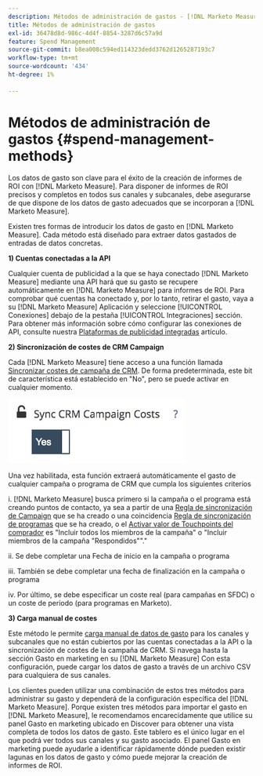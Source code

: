 ```yaml
---
description: Métodos de administración de gastos - [!DNL Marketo Measure] - Documentación del producto
title: Métodos de administración de gastos
exl-id: 36478d8d-986c-4d4f-8854-3287d6c57a9d
feature: Spend Management
source-git-commit: b8ea008c594ed114323dedd3762d1265287193c7
workflow-type: tm+mt
source-wordcount: '434'
ht-degree: 1%

---
```


# Métodos de administración de gastos {#spend-management-methods}

Los datos de gasto son clave para el éxito de la creación de informes de ROI con [!DNL Marketo Measure]. Para disponer de informes de ROI precisos y completos en todos sus canales y subcanales, debe asegurarse de que dispone de los datos de gasto adecuados que se incorporan a [!DNL Marketo Measure].

Existen tres formas de introducir los datos de gasto en [!DNL Marketo Measure]. Cada método está diseñado para extraer datos gastados de entradas de datos concretas.

**1) Cuentas conectadas a la API**

Cualquier cuenta de publicidad a la que se haya conectado [!DNL Marketo Measure] mediante una API hará que su gasto se recupere automáticamente en [!DNL Marketo Measure] para informes de ROI. Para comprobar qué cuentas ha conectado y, por lo tanto, retirar el gasto, vaya a su [!DNL Marketo Measure] Aplicación y seleccione [!UICONTROL Conexiones] debajo de la pestaña [!UICONTROL Integraciones] sección. Para obtener más información sobre cómo configurar las conexiones de API, consulte nuestra [Plataformas de publicidad integradas](/help/api-connections/utilizing-marketo-measures-api-connections/integrated-ad-platforms.md#how-to-connect-ad-platforms) artículo.

**2) Sincronización de costes de CRM Campaign**

Cada [!DNL Marketo Measure] tiene acceso a una función llamada [Sincronizar costes de campaña de CRM](/help/marketing-spend/spend-management/crm-campaign-costs.md#availability). De forma predeterminada, este bit de característica está establecido en &quot;No&quot;, pero se puede activar en cualquier momento.

![](assets/spend-management-methods-1.png)

Una vez habilitada, esta función extraerá automáticamente el gasto de cualquier campaña o programa de CRM que cumpla los siguientes criterios

i. [!DNL Marketo Measure] busca primero si la campaña o el programa está creando puntos de contacto, ya sea a partir de una [Regla de sincronización de Campaign](/help/channel-tracking-and-setup/offline-channels/custom-campaign-sync.md) que se ha creado o una coincidencia [Regla de sincronización de programas](/help/marketo-measure-and-marketo/marketo-measure-integrations-with-marketo/marketo-engage-programs-integration.md) que se ha creado, o el [Activar valor de Touchpoints del comprador](/help/channel-tracking-and-setup/offline-channels/legacy-processes/syncing-offline-campaigns.md#how-to-create-a-campaign-and-sync-buyer-touchpoints) es &quot;Incluir todos los miembros de la campaña&quot; o &quot;Incluir miembros de la campaña &quot;Respondidos&quot;&quot;.&quot;

ii. Se debe completar una Fecha de inicio en la campaña o programa

iii. También se debe completar una fecha de finalización en la campaña o programa

iv. Por último, se debe especificar un coste real (para campañas en SFDC) o un coste de periodo (para programas en Marketo).

**3) Carga manual de costes**

Este método le permite [carga manual de datos de gasto](/help/marketing-spend/spend-management/marketing-channel-costs.md#uploading-marketing-costs) para los canales y subcanales que no están cubiertos por las cuentas conectadas a la API o la sincronización de costes de la campaña de CRM. Si navega hasta la sección Gasto en marketing en su [!DNL Marketo Measure] Con esta configuración, puede cargar los datos de gasto a través de un archivo CSV para cualquiera de sus canales.

Los clientes pueden utilizar una combinación de estos tres métodos para administrar su gasto y dependerá de la configuración específica del [!DNL Marketo Measure]. Porque existen tres métodos para importar el gasto en [!DNL Marketo Measure], le recomendamos encarecidamente que utilice su panel Gasto en marketing ubicado en Discover para obtener una vista completa de todos los datos de gasto. Este tablero es el único lugar en el que podrá ver todos sus canales y su gasto asociado. El panel Gasto en marketing puede ayudarle a identificar rápidamente dónde pueden existir lagunas en los datos de gasto y cómo puede mejorar la creación de informes de ROI.
